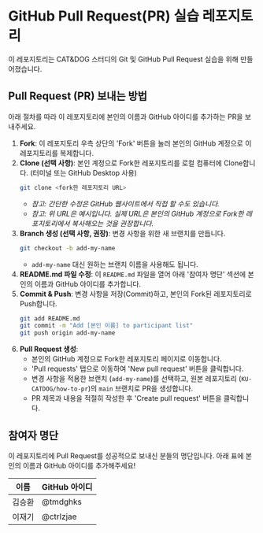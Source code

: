 # GitHub Pull Request(PR) 실습 레포지토리

이 레포지토리는 CAT&DOG 스터디의 Git 및 GitHub Pull Request 실습을 위해 만들어졌습니다.

## Pull Request (PR) 보내는 방법

아래 절차를 따라 이 레포지토리에 본인의 이름과 GitHub 아이디를 추가하는 PR을 보내주세요.

1.  **Fork**: 이 레포지토리 우측 상단의 'Fork' 버튼을 눌러 본인의 GitHub 계정으로 이 레포지토리를 복제합니다.
2.  **Clone (선택 사항)**: 본인 계정으로 Fork한 레포지토리를 로컬 컴퓨터에 Clone합니다. (터미널 또는 GitHub Desktop 사용)
    ```bash
    git clone <fork한 레포지토리 URL>
    ```
    * *참고: 간단한 수정은 GitHub 웹사이트에서 직접 할 수도 있습니다.*
    * *참고: 위 URL은 예시입니다. 실제 URL은 본인의 GitHub 계정으로 Fork한 레포지토리에서 복사해오는 것을 권장합니다.*
3.  **Branch 생성 (선택 사항, 권장)**: 변경 사항을 위한 새 브랜치를 만듭니다.
    ```bash
    git checkout -b add-my-name
    ```
    * `add-my-name` 대신 원하는 브랜치 이름을 사용해도 됩니다.
4.  **README.md 파일 수정**: 이 `README.md` 파일을 열어 아래 '참여자 명단' 섹션에 본인의 이름과 GitHub 아이디를 추가합니다.
5.  **Commit & Push**: 변경 사항을 저장(Commit)하고, 본인의 Fork된 레포지토리로 Push합니다.
    ```bash
    git add README.md
    git commit -m "Add [본인 이름] to participant list"
    git push origin add-my-name
    ```
6.  **Pull Request 생성**:
    * 본인의 GitHub 계정으로 Fork한 레포지토리 페이지로 이동합니다.
    * 'Pull requests' 탭으로 이동하여 'New pull request' 버튼을 클릭합니다.
    * 변경 사항을 적용한 브랜치 (`add-my-name`)를 선택하고, 원본 레포지토리 (`KU-CATDOG/how-to-pr`)의 `main` 브랜치로 PR을 생성합니다.
    * PR 제목과 내용을 적절히 작성한 후 'Create pull request' 버튼을 클릭합니다.

## 참여자 명단

이 레포지토리에 Pull Request를 성공적으로 보내신 분들의 명단입니다. 아래 표에 본인의 이름과 GitHub 아이디를 추가해주세요!

| 이름   | GitHub 아이디 |
| ------ | ------------- |
| 김승환 | @tmdghks      |
| 이재기 | @ctrlzjae     |

